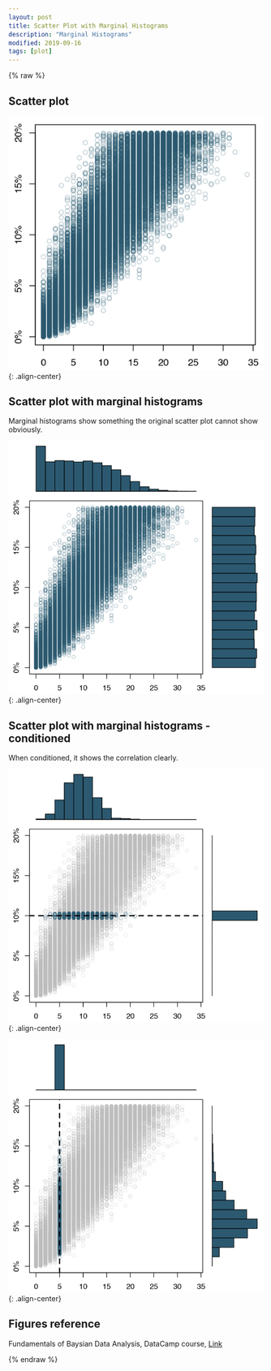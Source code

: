 ```yaml
---
layout: post
title: Scatter Plot with Marginal Histograms
description: "Marginal Histograms"
modified: 2019-09-16
tags: [plot]
---
```


{% raw %}

## Scatter plot

![1](/assets/images/marginal-histogram/1.png){: .align-center}

## Scatter plot with marginal histograms

Marginal histograms show something the original scatter plot cannot show obviously.

![2](/assets/images/marginal-histogram/2.png){: .align-center}

## Scatter plot with marginal histograms - conditioned

When conditioned, it shows the correlation clearly. 

![3](/assets/images/marginal-histogram/3.png){: .align-center}

![4](/assets/images/marginal-histogram/4.png){: .align-center}

## Figures reference

Fundamentals of Baysian Data Analysis, DataCamp course, [Link](https://campus.datacamp.com/courses/fundamentals-of-bayesian-data-analysis-in-r/how-does-bayesian-inference-work?ex=8)


{% endraw %}
